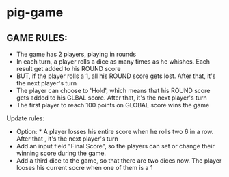 # pig-game
## GAME RULES:

- The game has 2 players, playing in rounds
- In each turn, a player rolls a dice as many times as he whishes. Each result get added to his ROUND score
- BUT, if the player rolls a 1, all his ROUND score gets lost. After that, it's the next player's turn
- The player can choose to 'Hold', which means that his ROUND score gets added to his GLBAL score. After that, it's the next player's turn
- The first player to reach 100 points on GLOBAL score wins the game

Update rules:

- Option: * A player losses his entire score when he rolls two 6 in a row. After that , it's the next player's turn
- Add an input field "Final Score", so the players can set or change their winning score during the game.
- Add a third dice to the game, so that there are two dices now. The player looses his current socre when one of them is a 1


